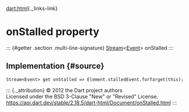 [dart:html](../../dart-html/dart-html-library){._links-link}

onStalled property
==================

::: {#getter .section .multi-line-signature}
[Stream](../../dart-async/stream-class)\<[Event](../event-class)\>
onStalled
:::

Implementation {#source}
--------------

``` {.language-dart data-language="dart"}
Stream<Event> get onStalled => Element.stalledEvent.forTarget(this);
```

::: {._attribution}
© 2012 the Dart project authors\
Licensed under the BSD 3-Clause \"New\" or \"Revised\" License.\
<https://api.dart.dev/stable/2.18.5/dart-html/Document/onStalled.html>
:::
